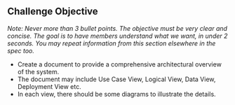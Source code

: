 ## Challenge Objective
_Note: Never more than 3 bullet points. The objective must be very clear and concise. The goal is to have members understand what we want, in under 2 seconds. You may repeat information from this section elsewhere in the spec too._

- Create a document to provide a comprehensive architectural overview of the system.
- The document may include Use Case View, Logical View, Data View, Deployment View etc.
- In each view, there should be some diagrams to illustrate the details.